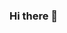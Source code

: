 ### Hi there 👋

<!--
**JobinJacobPaily/jobinjacobpaily** is a ✨ _special_ ✨ repository because its `README.md` (this file) appears on your GitHub profile.

Here are some ideas to get you started:

- 🔭 I’m currently working on Java Spring Boot and Angular
- 🌱 I’m currently learning CI/CD 
- 👯 I’m looking to collaborate on Spring Boot and Angular
- 🤔 I’m looking for help with CI/CD
- 💬 Ask me about ...
- 📫 How to reach me: jobinjacobpaily@gmail.com
- 😄 Pronouns: ...
- ⚡ Fun fact: ...
-->
